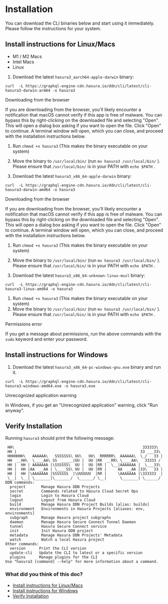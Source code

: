 # Installation

You can download the CLI binaries below and start using it immediately. Please follow the instructions for your system.

## Install instructions for Linux/Macs​

- M1 / M2 Macs
- Intel Macs
- Linux


1. Download the latest `hasura3_aarch64-apple-darwin` binary:


`curl  -L https://graphql-engine-cdn.hasura.io/ddn/cli/latest/cli-hasura3-darwin-arm64 -o hasura3`

Downloading from the browser

If you are downloading from the browser, you'll likely encounter a notification that macOS cannot verify if this app is
free of malware. You can bypass this by right-clicking on the downloaded file and selecting "Open". This will open a
dialog box asking if you want to open the file. Click "Open" to continue. A terminal window will open, which you can
close, and proceed with the installation instructions below.

1. Run `chmod +x hasura3` (This makes the binary executable on your system)
2. Move the binary to `/usr/local/bin/` (run `mv hasura3 /usr/local/bin/` ). Please ensure that `/usr/local/bin/` is in
your PATH with `echo $PATH` .


1. Download the latest `hasura3_x86_64-apple-darwin` binary:


`curl  -L https://graphql-engine-cdn.hasura.io/ddn/cli/latest/cli-hasura3-darwin-amd64 -o hasura3`

Downloading from the browser

If you are downloading from the browser, you'll likely encounter a notification that macOS cannot verify if this app is
free of malware. You can bypass this by right-clicking on the downloaded file and selecting "Open". This will open a
dialog box asking if you want to open the file. Click "Open" to continue. A terminal window will open, which you can
close, and proceed with the installation instructions below.

1. Run `chmod +x hasura3` (This makes the binary executable on your system)
2. Move the binary to `/usr/local/bin/` (run `mv hasura3 /usr/local/bin/` ). Please ensure that `/usr/local/bin/` is in
your PATH with `echo $PATH` .


1. Download the latest `hasura3_x86_64-unknown-linux-musl` binary:


`curl  -L https://graphql-engine-cdn.hasura.io/ddn/cli/latest/cli-hasura3-linux-amd64 -o hasura3`

1. Run `chmod +x hasura3` (This makes the binary executable on your system)
2. Move the binary to `/usr/local/bin/` (run `mv hasura3 /usr/local/bin/` ). Please ensure that `/usr/local/bin/` is in
your PATH with `echo $PATH` .


Permissions error

If you get a message about permissions, run the above commands with the `sudo` keyword and enter your password.

## Install instructions for Windows​

1. Download the latest `hasura3_x86_64-pc-windows-gnu.exe` binary and run it.


`curl  -L https://graphql-engine-cdn.hasura.io/ddn/cli/latest/cli-hasura3-windows-amd64.exe -o hasura3.exe`

Unrecognized application warning

In Windows, if you get an "Unrecognized application" warning, click "Run anyway".

## Verify Installation​

Running `hasura3` should print the following message:

```
 HH\                                                         333333\
 HH |                                                       33 ___33\
 HHHHHHH\   AAAAAA\   SSSSSSS\ UU\   UU\  RRRRRR\  AAAAAA\  \_/   33 |
 HH  __HH\  \____AA\ SS  _____|UU |  UU |RR  __RR\ \____AA\   33333 /
 HH |  HH | AAAAAAA |\SSSSSS\  UU |  UU |RR |  \__|AAAAAAA |  \___33\
 HH |  HH |AA  __AA | \____SS\ UU |  UU |RR |     AA  __AA |33\   33 |
 HH |  HH |\AAAAAAA |SSSSSSS  |\UUUUUU  |RR |     \AAAAAAA |\333333  |
 \__|  \__| \_______|\_______/  \______/ \__|      \_______| \______/
DDN commands:
  project       Manage Hasura DDN Projects
  secret        Commands related to Hasura Cloud Secret Ops
  login         Login to Hasura Cloud
  logout        Logout from Hasura Cloud
  build         Manage Hasura DDN Project Builds [alias: builds]
  environment   Environments in Hasura Projects [aliases: env, environments]
  subgraph      Manage Hasura project subgraphs
  daemon        Manage Hasura Secure Connect Tunnel Daemon
  tunnel        Hasura Secure Connect service
  init          Init Hasura DDN project
  metadata      Manage Hasura DDN Projects' Metadata
  watch         Watch a local Hasura project
Other commands:
  version      Print the CLI version
  update-cli   Update the CLI to latest or a specific version
  plugins      Manage plugins for the CLI
Use "hasura3 [command] --help" for more information about a command.
```

### What did you think of this doc?

- [ Install instructions for Linux/Macs ](https://hasura.io/docs/3.0/cli/installation/#install-instructions-for-linuxmacs/#install-instructions-for-linuxmacs)
- [ Install instructions for Windows ](https://hasura.io/docs/3.0/cli/installation/#install-instructions-for-linuxmacs/#install-instructions-for-windows)
- [ Verify Installation ](https://hasura.io/docs/3.0/cli/installation/#install-instructions-for-linuxmacs/#verify-installation)
